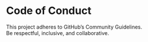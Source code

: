 # Code of Conduct  
This project adheres to GitHub’s Community Guidelines.  
Be respectful, inclusive, and collaborative.  

